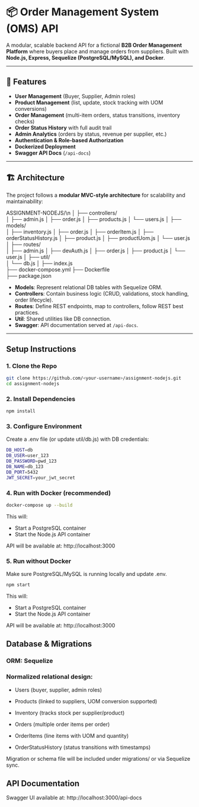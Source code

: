 # 📦 Order Management System (OMS) API  

A modular, scalable backend API for a fictional **B2B Order Management Platform** where buyers place and manage orders from suppliers. Built with **Node.js, Express, Sequelize (PostgreSQL/MySQL), and Docker**.

---

## 🚀 Features  

- **User Management** (Buyer, Supplier, Admin roles)  
- **Product Management** (list, update, stock tracking with UOM conversions)  
- **Order Management** (multi-item orders, status transitions, inventory checks)  
- **Order Status History** with full audit trail  
- **Admin Analytics** (orders by status, revenue per supplier, etc.)  
- **Authentication & Role-based Authorization**  
- **Dockerized Deployment**  
- **Swagger API Docs** (`/api-docs`)  

---

## 🏗️ Architecture  

The project follows a **modular MVC-style architecture** for scalability and maintainability:

ASSIGNMENT-NODEJS/\n
│
├── controllers/        
│   ├── admin.js
│   ├── order.js
│   ├── products.js
│   └── users.js
│
├── models/             
│   ├── inventory.js
│   ├── order.js
│   ├── orderItem.js
│   ├── orderStatusHistory.js
│   ├── product.js
│   ├── productUom.js
│   └── user.js
│
├── routes/            
│   ├── admin.js
│   ├── devAuth.js
│   ├── order.js
│   ├── product.js
│   └── user.js
│
├── util/              
│   └── db.js
│
├── index.js            
├── docker-compose.yml 
├── Dockerfile          
├── package.json        




- **Models**: Represent relational DB tables with Sequelize ORM.  
- **Controllers**: Contain business logic (CRUD, validations, stock handling, order lifecycle).  
- **Routes**: Define REST endpoints, map to controllers, follow REST best practices.  
- **Util**: Shared utilities like DB connection.  
- **Swagger**: API documentation served at `/api-docs`.  

---

##  Setup Instructions  

### 1. Clone the Repo  

```bash
git clone https://github.com/<your-username>/assignment-nodejs.git
cd assignment-nodejs
```

### 2. Install Dependencies

```bash
npm install
```


### 3. Configure Environment
Create a .env file (or update util/db.js) with DB credentials:

```bash
DB_HOST=db
DB_USER=user_123
DB_PASSWORD=pwd_123
DB_NAME=db_123
DB_PORT=5432
JWT_SECRET=your_jwt_secret
```

### 4. Run with Docker (recommended)

```bash
docker-compose up --build
```
This will:
- Start a PostgreSQL container
- Start the Node.js API container

API will be available at: http://localhost:3000

### 5. Run without Docker 

Make sure PostgreSQL/MySQL is running locally and update .env.
```bash
npm start
```
This will:
- Start a PostgreSQL container
- Start the Node.js API container

API will be available at: http://localhost:3000


## Database & Migrations

### ORM: Sequelize

### Normalized relational design:

- Users (buyer, supplier, admin roles)

- Products (linked to suppliers, UOM conversion supported)

- Inventory (tracks stock per supplier/product)

- Orders (multiple order items per order)

- OrderItems (line items with UOM and quantity)

- OrderStatusHistory (status transitions with timestamps)

Migration or schema file will be included under migrations/ or via Sequelize sync.

## API Documentation

Swagger UI available at:
http://localhost:3000/api-docs
